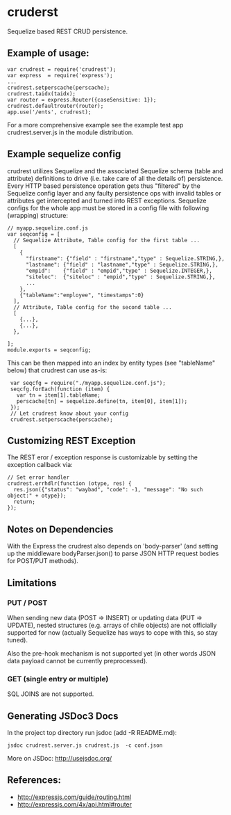 # cruderst

Sequelize based REST CRUD persistence.

## Example of usage:

    var crudrest = require('crudrest');
    var express  = require('express');
    ...
    crudrest.setperscache(perscache);
    crudrest.taidx(taidx);
    var router = express.Router({caseSensitive: 1});
    crudrest.defaultrouter(router);
    app.use('/ents', crudrest);

 For a more comprehensive example see the example test app crudrest.server.js in the module distribution.

## Example sequelize config

crudrest utilizes Sequelize and the associated Sequelize schema (table and attribute) definitions to drive
(i.e. take care of all the details of) persistence. Every HTTP based persistence operation gets thus "filtered" by the Sequelize config layer and
any faulty persistence ops with invalid tables or attributes get intercepted and turned into REST exceptions.
Sequelize configs for the whole app must be stored in a config file with following (wrapping) structure:

    // myapp.sequelize.conf.js
    var seqconfig = [
      // Sequelize Attribute, Table config for the first table ...
      [
        {
          "firstname": {"field" : "firstname","type" : Sequelize.STRING,},
          "lastname": {"field" : "lastname","type" : Sequelize.STRING,},
          "empid":    {"field" : "empid","type" : Sequelize.INTEGER,},
          "siteloc":  {"siteloc" : "empid","type" : Sequelize.STRING,},
          ...
        },
        {"tableName":"employee", "timestamps":0}
      ],
      // Attribute, Table config for the second table ...
      [
        {...},
        {...},
      },
  
    ];
    module.exports = seqconfig;

This can be then mapped into an index by entity types (see "tableName" below) that crudrest can use as-is:

     var seqcfg = require("./myapp.sequelize.conf.js");
     seqcfg.forEach(function (item) {
       var tn = item[1].tableName;
       perscache[tn] = sequelize.define(tn, item[0], item[1]);
     });
     // Let crudrest know about your config
     crudrest.setperscache(perscache);

## Customizing REST Exception

The REST eror / exception response is customizable by setting the exception callback via:

    // Set error handler
    crudrest.errhdlr(function (otype, res) {
      res.json({"status": "waybad", "code": -1, "message": "No such object:" + otype});
      return;
    });

## Notes on Dependencies

With the Express the crudrest also depends on 'body-parser' (and setting up
the middleware bodyParser.json() to parse JSON HTTP request bodies for
POST/PUT methods).

## Limitations


### PUT / POST

When sending new data (POST => INSERT) or updating data (PUT => UPDATE), nested structures (e.g. arrays of chile objects)
are not officially supported for now (actually Sequelize has ways to cope with this, so stay tuned).

Also the pre-hook mechanism is not supported yet (in other words JSON data payload cannot be currently preprocessed).

### GET (single entry or multiple)

SQL JOINS are not supported.

## Generating JSDoc3 Docs

In the project top directory run jsdoc (add -R README.md):

    jsdoc crudrest.server.js crudrest.js  -c conf.json

More on JSDoc: http://usejsdoc.org/

## References:

- http://expressjs.com/guide/routing.html
- http://expressjs.com/4x/api.html#router

